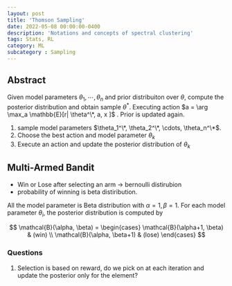 ```yaml
---
layout: post
title: 'Thomson Sampling'
date: 2022-05-08 00:00:00-0400
description: 'Notations and concepts of spectral clustering'
tags: Stats, RL
category: ML
subcategory : Sampling
---
```


## Abstract

Given model parameters $\theta_1, \cdots, \theta_n$ and prior distribuiton over $\theta$, compute the posterior distribution and obtain sample $\theta^*$.  Executing action 
$a = \arg \max_a \mathbb{E}[r| \theta^\*, a, x ]$
. Prior is updated again. 

1. sample model parameters 
$\theta_1^\*, \theta_2^\*, \cdots, \theta_n^\*$. 
2. Choose the best action and model parameter $\theta_k$
3. Execute an action and update the posterior distribution of $\theta_k$ 

## Multi-Armed Bandit

* Win or Lose after selecting an arm -> bernoulli distirubion 
* probability of winning is beta distiribution. 

All the model parameter is Beta distribution with $\alpha=1, \beta=1$.
For each model parameter $\theta_i$, the posterior distribution is computed by 

$$
\mathcal{B}(\alpha, \beta) = \begin{cases}
\mathcal{B}(\alpha+1, \beta)  & (win) \\
\mathcal{B}(\alpha, \beta+1)  & (lose)
\end{cases}
$$





### Questions 

1. Selection is based on reward, do we pick on at each iteration and update the posterior only for the element?




